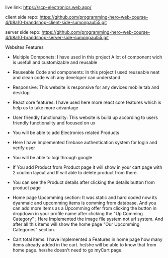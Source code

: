 
live link: https://scp-electronics.web.app/

client side repo: https://github.com/programming-hero-web-course-4/b8a10-brandshop-client-side-sumonpaul55.git

server side repo: https://github.com/programming-hero-web-course-4/b8a10-brandshop-server-side-sumonpaul55.git





Websites Features

* Multiple Componets: I have used in this project A lot of component wich is usefull and customizable and reusable

* Reuseable Code and components: In this project I used reuseable neat and clean code wich any developer can understand

* Responsive: This website is responsive for any devices mobile tab and desktop

* React core features: I have used here more react core features which is help us to take more advantage

* User friendly functionality: This website is build up according to users friendly functionality and focused on ux 


* You will be able to add Electronics related Products

* Here I have Implemented firebase authentication system for login and verify user

* You will be able to logi through google 

* If You add Product from Product page it will show in your cart page with 2 coulmn layout and If will able to delete product from there.

* You can see the Product details after clicking the details button from product page


<!-- todas implemented features -->

* Home page Upcomming section: It was static and hard coded now its dyanmaic and upcomming items is comming from database. And you can add more items as a Upcomming offer from clicking the button in dropdown in your profile name after clicking the "Up Comming Category" ;
Here Implemented the image file system not url system.
And after all this items will show the home page "Our Upcomming Categories" section.

* Cart total items: I have implemented a Features in home page how many items already added in the cart. he/she will be able to know that from home page. he/she doesn't need to go myCart page. 